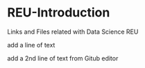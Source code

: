 # REU-Introduction
Links and Files related with Data Science REU  

add a line of text

add a 2nd line of text from Gitub editor

